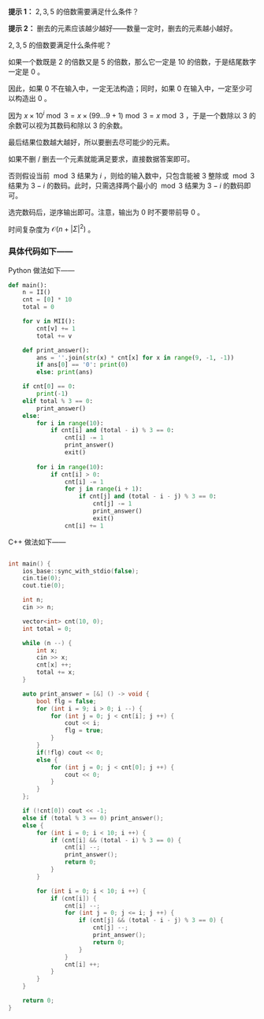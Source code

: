 **提示 1：** $2,3,5$ 的倍数需要满足什么条件？

**提示 2：** 删去的元素应该越少越好——数量一定时，删去的元素越小越好。

$2,3,5$ 的倍数要满足什么条件呢？

如果一个数既是 $2$ 的倍数又是 $5$ 的倍数，那么它一定是 $10$ 的倍数，于是结尾数字一定是 $0$ 。

因此，如果 $0$ 不在输入中，一定无法构造；同时，如果 $0$ 在输入中，一定至少可以构造出 $0$ 。

因为 $x\times 10^i\bmod 3=x\times(99...9+1)\bmod 3=x\bmod 3$ ，于是一个数除以 $3$ 的余数可以视为其数码和除以 $3$ 的余数。

最后结果位数越大越好，所以要删去尽可能少的元素。

如果不删 / 删去一个元素就能满足要求，直接数据答案即可。

否则假设当前 $\bmod 3$ 结果为 $i$ ，则给的输入数中，只包含能被 $3$ 整除或 $\bmod 3$ 结果为 $3-i$ 的数码。此时，只需选择两个最小的 $\bmod 3$ 结果为 $3-i$ 的数码即可。

选完数码后，逆序输出即可。注意，输出为 $0$ 时不要带前导 $0$ 。

时间复杂度为 $\mathcal{O}(n+|\Sigma|^2)$ 。

### 具体代码如下——

Python 做法如下——

```Python []
def main():
    n = II()
    cnt = [0] * 10
    total = 0

    for v in MII():
        cnt[v] += 1
        total += v

    def print_answer():
        ans = ''.join(str(x) * cnt[x] for x in range(9, -1, -1))
        if ans[0] == '0': print(0)
        else: print(ans)

    if cnt[0] == 0:
        print(-1)
    elif total % 3 == 0:
        print_answer()
    else:
        for i in range(10):
            if cnt[i] and (total - i) % 3 == 0:
                cnt[i] -= 1
                print_answer()
                exit()
        
        for i in range(10):
            if cnt[i] > 0:
                cnt[i] -= 1
                for j in range(i + 1):
                    if cnt[j] and (total - i - j) % 3 == 0:
                        cnt[j] -= 1
                        print_answer()
                        exit()
                cnt[i] += 1
```

C++ 做法如下——

```cpp []

int main() {
    ios_base::sync_with_stdio(false);
    cin.tie(0);
    cout.tie(0);

    int n;
    cin >> n;

    vector<int> cnt(10, 0);
    int total = 0;

    while (n --) {
        int x;
        cin >> x;
        cnt[x] ++;
        total += x;
    }

    auto print_answer = [&] () -> void {
        bool flg = false;
        for (int i = 9; i > 0; i --) {
            for (int j = 0; j < cnt[i]; j ++) {
                cout << i;
                flg = true;
            }
        }
        if(!flg) cout << 0;
        else {
            for (int j = 0; j < cnt[0]; j ++) {
                cout << 0;
            }
        }
    };

    if (!cnt[0]) cout << -1;
    else if (total % 3 == 0) print_answer();
    else {
        for (int i = 0; i < 10; i ++) {
            if (cnt[i] && (total - i) % 3 == 0) {
                cnt[i] --;
                print_answer();
                return 0;
            }
        }

        for (int i = 0; i < 10; i ++) {
            if (cnt[i]) {
                cnt[i] --;
                for (int j = 0; j <= i; j ++) {
                    if (cnt[j] && (total - i - j) % 3 == 0) {
                        cnt[j] --;
                        print_answer();
                        return 0;
                    }
                }
                cnt[i] ++;
            }
        }
    }

    return 0;
}
```

